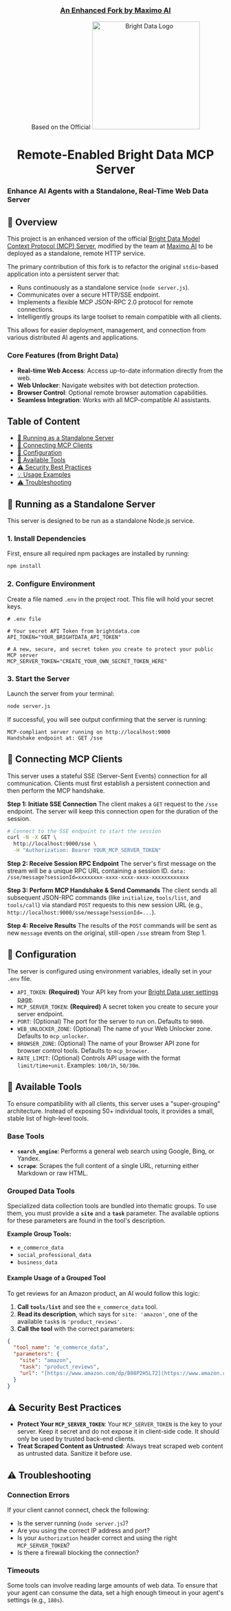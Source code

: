 <p align="center">
  <a href="https://www.maximoai.co/">
    <h3 align="center">An Enhanced Fork by Maximo AI</h3>
  </a>
</p>
<p align="center">
  Based on the Official
  <a href="https://brightdata.com/">
    <img src="https://mintlify.s3.us-west-1.amazonaws.com/brightdata/logo/light.svg" width="250" alt="Bright Data Logo">
  </a>
</p>

<h1 align="center">Remote-Enabled Bright Data MCP Server</h1>
<h3 align-center">Enhance AI Agents with a Standalone, Real-Time Web Data Server</h3>

## 🌟 Overview

This project is an enhanced version of the official [Bright Data Model Context Protocol (MCP) Server](https://github.com/brightdata-com/brightdata-mcp), modified by the team at [Maximo AI](https://www.maximoai.co) to be deployed as a standalone, remote HTTP service.

The primary contribution of this fork is to refactor the original `stdio`-based application into a persistent server that:

- Runs continuously as a standalone service (`node server.js`).
- Communicates over a secure HTTP/SSE endpoint.
- Implements a flexible MCP JSON-RPC 2.0 protocol for remote connections.
- Intelligently groups its large toolset to remain compatible with all clients.

This allows for easier deployment, management, and connection from various distributed AI agents and applications.

### Core Features (from Bright Data)

- **Real-time Web Access**: Access up-to-date information directly from the web.
- **Web Unlocker**: Navigate websites with bot detection protection.
- **Browser Control**: Optional remote browser automation capabilities.
- **Seamless Integration**: Works with all MCP-compatible AI assistants.

## Table of Content

- [🚀 Running as a Standalone Server](#-running-as-a-standalone-server)
- [🔌 Connecting MCP Clients](#-connecting-mcp-clients)
- [🔧 Configuration](#-configuration)
- [🔧 Available Tools](#-available-tools)
- [⚠️ Security Best Practices](#%EF%B8%8F-security-best-practices)
- [💡 Usage Examples](#-usage-examples)
- [⚠️ Troubleshooting](#%EF%B8%8F-troubleshooting)

## 🚀 Running as a Standalone Server

This server is designed to be run as a standalone Node.js service.

### 1. **Install Dependencies**

First, ensure all required npm packages are installed by running:

```bash
npm install
```

### 2\. **Configure Environment**

Create a file named `.env` in the project root. This file will hold your secret keys.

```
# .env file

# Your secret API Token from brightdata.com
API_TOKEN="YOUR_BRIGHTDATA_API_TOKEN"

# A new, secure, and secret token you create to protect your public MCP server
MCP_SERVER_TOKEN="CREATE_YOUR_OWN_SECRET_TOKEN_HERE"
```

### 3\. **Start the Server**

Launch the server from your terminal:

```bash
node server.js
```

If successful, you will see output confirming that the server is running:

```
MCP-compliant server running on http://localhost:9000
Handshake endpoint at: GET /sse
```

## 🔌 Connecting MCP Clients

This server uses a stateful SSE (Server-Sent Events) connection for all communication. Clients must first establish a persistent connection and then perform the MCP handshake.

**Step 1: Initiate SSE Connection**
The client makes a `GET` request to the `/sse` endpoint. The server will keep this connection open for the duration of the session.

```bash
# Connect to the SSE endpoint to start the session
curl -N -X GET \
  http://localhost:9000/sse \
  -H "Authorization: Bearer YOUR_MCP_SERVER_TOKEN"
```

**Step 2: Receive Session RPC Endpoint**
The server's first message on the stream will be a unique RPC URL containing a session ID.
`data: /sse/message?sessionId=xxxxxxxx-xxxx-xxxx-xxxx-xxxxxxxxxxxx`

**Step 3: Perform MCP Handshake & Send Commands**
The client sends all subsequent JSON-RPC commands (like `initialize`, `tools/list`, and `tools/call`) via standard `POST` requests to this new session URL (e.g., `http://localhost:9000/sse/message?sessionId=...`).

**Step 4: Receive Results**
The results of the `POST` commands will be sent as new `message` events on the original, still-open `/sse` stream from Step 1.

## 🔧 Configuration

The server is configured using environment variables, ideally set in your `.env` file.

- `API_TOKEN`: **(Required)** Your API key from your [Bright Data user settings page](https://brightdata.com/cp/setting/users).
- `MCP_SERVER_TOKEN`: **(Required)** A secret token you create to secure your server endpoint.
- `PORT`: (Optional) The port for the server to run on. Defaults to `9000`.
- `WEB_UNLOCKER_ZONE`: (Optional) The name of your Web Unlocker zone. Defaults to `mcp_unlocker`.
- `BROWSER_ZONE`: (Optional) The name of your Browser API zone for browser control tools. Defaults to `mcp_browser`.
- `RATE_LIMIT`: (Optional) Controls API usage with the format `limit/time+unit`. Examples: `100/1h`, `50/30m`.

## 🔧 Available Tools

To ensure compatibility with all clients, this server uses a "super-grouping" architecture. Instead of exposing 50+ individual tools, it provides a small, stable list of high-level tools.

### Base Tools

- **`search_engine`**: Performs a general web search using Google, Bing, or Yandex.
- **`scrape`**: Scrapes the full content of a single URL, returning either Markdown or raw HTML.

### Grouped Data Tools

Specialized data collection tools are bundled into thematic groups. To use them, you must provide a **`site`** and a **`task`** parameter. The available options for these parameters are found in the tool's description.

**Example Group Tools:**

- `e_commerce_data`
- `social_professional_data`
- `business_data`

#### Example Usage of a Grouped Tool

To get reviews for an Amazon product, an AI would follow this logic:

1.  **Call `tools/list`** and see the `e_commerce_data` tool.
2.  **Read its description**, which says for `site: 'amazon'`, one of the available `task`s is `'product_reviews'`.
3.  **Call the tool** with the correct parameters:

<!-- end list -->

```json
{
  "tool_name": "e_commerce_data",
  "parameters": {
    "site": "amazon",
    "task": "product_reviews",
    "url": "[https://www.amazon.com/dp/B08P2H5L72](https://www.amazon.com/dp/B08P2H5L72)"
  }
}
```

## ⚠️ Security Best Practices

- **Protect Your `MCP_SERVER_TOKEN`**: Your `MCP_SERVER_TOKEN` is the key to your server. Keep it secret and do not expose it in client-side code. It should only be used by trusted back-end clients.
- **Treat Scraped Content as Untrusted**: Always treat scraped web content as untrusted data. Sanitize it before use.

## ⚠️ Troubleshooting

### Connection Errors

If your client cannot connect, check the following:

- Is the server running (`node server.js`)?
- Are you using the correct IP address and port?
- Is your `Authorization` header correct and using the right `MCP_SERVER_TOKEN`?
- Is there a firewall blocking the connection?

### Timeouts

Some tools can involve reading large amounts of web data. To ensure that your agent can consume the data, set a high enough timeout in your agent's settings (e.g., `180s`).
